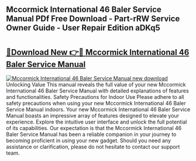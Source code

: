 ## Mccormick International 46 Baler Service Manual PDf Free Download - Part-rRW Service Owner Guide - User Repair Edition aDKq5

# <h2><a href="http://bc92365.oget.top/?id=Mccormick+International+46+Baler+Service+Manual">🔗Download New 👉🔴 Mccormick International 46 Baler Service Manual</a></h2>

[![Mccormick International 46 Baler Service Manual new download](https://i.imgur.com/5g1atiW.png)](http://bc92365.oget.top/?id=Mccormick+International+46+Baler+Service+Manual)
Unlocking Value This manual reveals the full value of your new Mccormick International 46 Baler Service Manual with detailed explanations of features and functionalities. Safety Precautions for Indoor Use Please adhere to all safety precautions when using your new Mccormick International 46 Baler Service Manual indoors. Your new Mccormick International 46 Baler Service Manual boasts an impressive array of features designed to elevate your experience. Explore the intuitive user interface and unlock the full potential of its capabilities. Our expectation is that the Mccormick International 46 Baler Service Manual has been a reliable companion in your journey to becoming proficient in using your new gadget. Should you need any assistance or clarification, please do not hesitate to contact our support team.
